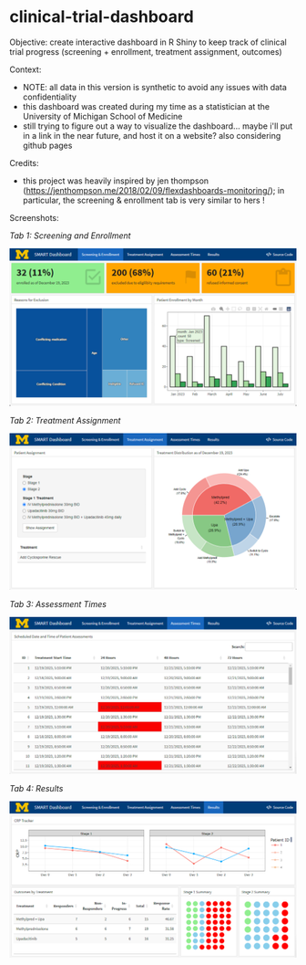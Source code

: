 # clinical-trial-dashboard

Objective: create interactive dashboard in R Shiny to keep track of clinical trial progress (screening + enrollment, treatment assignment, outcomes) 

Context: 
- NOTE: all data in this version is synthetic to avoid any issues with data confidentiality
- this dashboard was created during my time as a statistician at the University of Michigan School of Medicine
- still trying to figure out a way to visualize the dashboard... maybe i'll put in a link in the near future, and host it on a website? also considering github pages

Credits: 
- this project was heavily inspired by jen thompson (https://jenthompson.me/2018/02/09/flexdashboards-monitoring/); in particular, the screening & enrollment tab is very similar to hers !

Screenshots: 

_Tab 1: Screening and Enrollment_

![Tab 1: Screening and Enrollment](/images/snr.png)

_Tab 2: Treatment Assignment_

![Tab 2: Treatment Assignment](/images/treatment.png)

_Tab 3: Assessment Times_

![Tab 3: Assessment Times](/images/assessment.png)

_Tab 4: Results_

![Tab 4: Outcomes](/images/outcomes.png)


